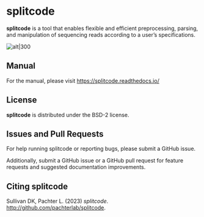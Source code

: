 # splitcode

**splitcode** is a tool that enables flexible and efficient preprocessing, parsing, and manipulation of sequencing reads according to a user’s specifications.

![alt|300](https://raw.githubusercontent.com/Yenaled/splitcode/main/figures/splitcode_logo.png?raw=true)

## Manual

For the manual, please visit https://splitcode.readthedocs.io/

## License

**splitcode** is distributed under the BSD-2 license.

## Issues and Pull Requests

For help running splitcode or reporting bugs, please submit a GitHub issue.

Additionally, submit a GitHub issue or a GitHub pull request for feature requests and suggested documentation improvements.

## Citing splitcode

Sullivan DK, Pachter L. (2023) *splitcode*. http://github.com/pachterlab/splitcode.
